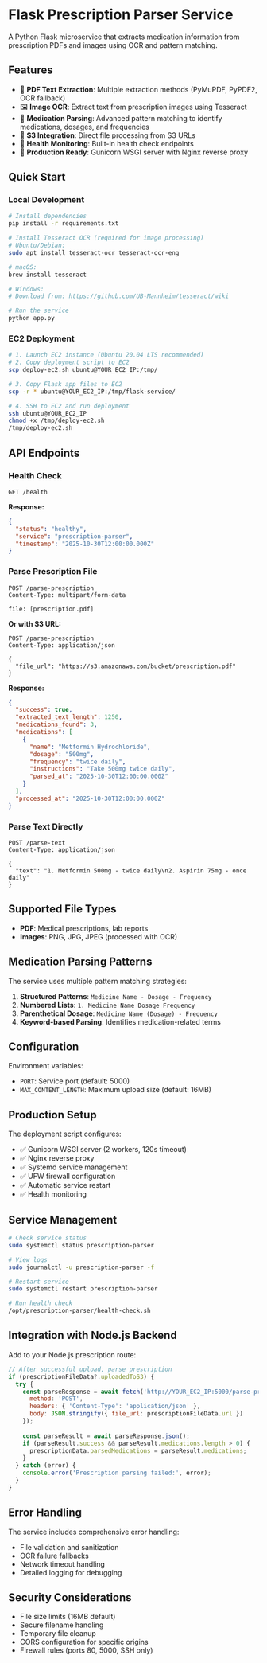# Flask Prescription Parser Service

A Python Flask microservice that extracts medication information from prescription PDFs and images using OCR and pattern matching.

## Features

- 📄 **PDF Text Extraction**: Multiple extraction methods (PyMuPDF, PyPDF2, OCR fallback)
- 🖼️ **Image OCR**: Extract text from prescription images using Tesseract
- 💊 **Medication Parsing**: Advanced pattern matching to identify medications, dosages, and frequencies
- 🔗 **S3 Integration**: Direct file processing from S3 URLs
- 🏥 **Health Monitoring**: Built-in health check endpoints
- 🚀 **Production Ready**: Gunicorn WSGI server with Nginx reverse proxy

## Quick Start

### Local Development

```bash
# Install dependencies
pip install -r requirements.txt

# Install Tesseract OCR (required for image processing)
# Ubuntu/Debian:
sudo apt install tesseract-ocr tesseract-ocr-eng

# macOS:
brew install tesseract

# Windows:
# Download from: https://github.com/UB-Mannheim/tesseract/wiki

# Run the service
python app.py
```

### EC2 Deployment

```bash
# 1. Launch EC2 instance (Ubuntu 20.04 LTS recommended)
# 2. Copy deployment script to EC2
scp deploy-ec2.sh ubuntu@YOUR_EC2_IP:/tmp/

# 3. Copy Flask app files to EC2
scp -r * ubuntu@YOUR_EC2_IP:/tmp/flask-service/

# 4. SSH to EC2 and run deployment
ssh ubuntu@YOUR_EC2_IP
chmod +x /tmp/deploy-ec2.sh
/tmp/deploy-ec2.sh
```

## API Endpoints

### Health Check
```http
GET /health
```

**Response:**
```json
{
  "status": "healthy",
  "service": "prescription-parser",
  "timestamp": "2025-10-30T12:00:00.000Z"
}
```

### Parse Prescription File
```http
POST /parse-prescription
Content-Type: multipart/form-data

file: [prescription.pdf]
```

**Or with S3 URL:**
```http
POST /parse-prescription
Content-Type: application/json

{
  "file_url": "https://s3.amazonaws.com/bucket/prescription.pdf"
}
```

**Response:**
```json
{
  "success": true,
  "extracted_text_length": 1250,
  "medications_found": 3,
  "medications": [
    {
      "name": "Metformin Hydrochloride",
      "dosage": "500mg",
      "frequency": "twice daily",
      "instructions": "Take 500mg twice daily",
      "parsed_at": "2025-10-30T12:00:00.000Z"
    }
  ],
  "processed_at": "2025-10-30T12:00:00.000Z"
}
```

### Parse Text Directly
```http
POST /parse-text
Content-Type: application/json

{
  "text": "1. Metformin 500mg - twice daily\n2. Aspirin 75mg - once daily"
}
```

## Supported File Types

- **PDF**: Medical prescriptions, lab reports
- **Images**: PNG, JPG, JPEG (processed with OCR)

## Medication Parsing Patterns

The service uses multiple pattern matching strategies:

1. **Structured Patterns**: `Medicine Name - Dosage - Frequency`
2. **Numbered Lists**: `1. Medicine Name Dosage Frequency`
3. **Parenthetical Dosage**: `Medicine Name (Dosage) - Frequency`
4. **Keyword-based Parsing**: Identifies medication-related terms

## Configuration

Environment variables:
- `PORT`: Service port (default: 5000)
- `MAX_CONTENT_LENGTH`: Maximum upload size (default: 16MB)

## Production Setup

The deployment script configures:
- ✅ Gunicorn WSGI server (2 workers, 120s timeout)
- ✅ Nginx reverse proxy
- ✅ Systemd service management
- ✅ UFW firewall configuration
- ✅ Automatic service restart
- ✅ Health monitoring

## Service Management

```bash
# Check service status
sudo systemctl status prescription-parser

# View logs
sudo journalctl -u prescription-parser -f

# Restart service
sudo systemctl restart prescription-parser

# Run health check
/opt/prescription-parser/health-check.sh
```

## Integration with Node.js Backend

Add to your Node.js prescription route:

```javascript
// After successful upload, parse prescription
if (prescriptionFileData?.uploadedToS3) {
  try {
    const parseResponse = await fetch('http://YOUR_EC2_IP:5000/parse-prescription', {
      method: 'POST',
      headers: { 'Content-Type': 'application/json' },
      body: JSON.stringify({ file_url: prescriptionFileData.url })
    });
    
    const parseResult = await parseResponse.json();
    if (parseResult.success && parseResult.medications.length > 0) {
      prescriptionData.parsedMedications = parseResult.medications;
    }
  } catch (error) {
    console.error('Prescription parsing failed:', error);
  }
}
```

## Error Handling

The service includes comprehensive error handling:
- File validation and sanitization
- OCR failure fallbacks
- Network timeout handling
- Detailed logging for debugging

## Security Considerations

- File size limits (16MB default)
- Secure filename handling
- Temporary file cleanup
- CORS configuration for specific origins
- Firewall rules (ports 80, 5000, SSH only)
